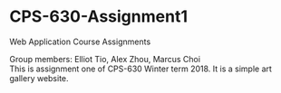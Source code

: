 # CPS-630-Assignment1
Web Application Course Assignments  

Group members: Elliot Tio, Alex Zhou, Marcus Choi  
This is assignment one of CPS-630 Winter term 2018. It is a simple art gallery website.
